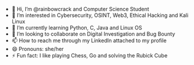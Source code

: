- 👋 Hi, I’m @rainbowcrack and Computer Science Student
- 👀 I’m interested in Cybersecurity, OSINT, Web3, Ethical Hacking and Kali Linux
- 🌱 I’m currently learning Python, C, Java and Linux OS
- 💞️ I’m looking to collaborate on Digital Investigation and Bug Bounty
- 📫 How to reach me through my LinkedIn attached to my profile
- 😄 Pronouns: she/her
- ⚡ Fun fact: I like playing Chess, Go and solving the Rubick Cube

<!---
rainbowcrack/rainbowcrack is a ✨ special ✨ repository because its `README.md` (this file) appears on your GitHub profile.
You can click the Preview link to take a look at your changes.
--->
